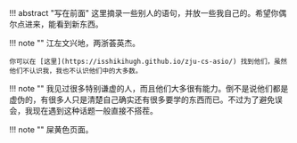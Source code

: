 !!! abstract "写在前面"
    这里摘录一些别人的语句，并放一些我自己的。希望你偶尔点进来，能看到新东西。
    
!!! note ""
    江左文兴地，两浙荟英杰。

    你可以在 [这里](https://isshikihugh.github.io/zju-cs-asio/) 找到他们，虽然他们不认识我，我也不认识他们中的大多数。

!!! note ""
    我见过很多特别谦虚的人，而且他们大多很有能力。倒不是说他们都是虚伪的，有很多人只是清楚自己确实还有很多要学的东西而已。不过为了避免误会，我现在遇到这种话题一般直接不搭茬。

!!! note ""
    屎黄色页面。
